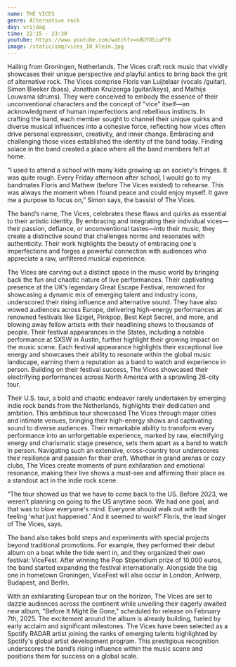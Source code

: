 ```yaml
---
name: THE VICES
genre: Alternative rock
day: vrijdag
time: 22:15 - 23:30
youtube: https://www.youtube.com/watch?v=n8UYOSiuFY0
image: /static/img/vices_10_klein.jpg
---
```

Hailing from Groningen, Netherlands, The Vices craft rock music that vividly showcases their unique perspective and playful antics to bring back the grit of alternative rock. The Vices comprise Floris van Luijtelaar (vocals /guitar), Simon Bleeker (bass), Jonathan Kruizenga (guitar/keys), and Mathijs Louwsma (drums). They were conceived to embody the essence of their unconventional characters and the concept of "vice" itself—an acknowledgment of human imperfections and rebellious instincts. In crafting the band, each member sought to channel their unique quirks and diverse musical influences into a cohesive force, reflecting how vices often drive personal expression, creativity, and inner change. Embracing and challenging those vices established the identity of the band today. Finding solace in the band created a place where all the band members felt at home.

“I used to attend a school with many kids growing up on society's fringes. It was quite rough. Every Friday afternoon after school, I would go to my bandmates Floris and Mathew (before The Vices existed) to rehearse. This was always the moment when I found peace and could enjoy myself. It gave me a purpose to focus on,” Simon says, the bassist of The Vices.

The band’s name, The Vices, celebrates these flaws and quirks as essential to their artistic identity. By embracing and integrating their individual vices—their passion, defiance, or unconventional tastes—into their music, they create a distinctive sound that challenges norms and resonates with authenticity. Their work highlights the beauty of embracing one's imperfections and forges a powerful connection with audiences who appreciate a raw, unfiltered musical experience.

The Vices are carving out a distinct space in the music world by bringing back the fun and chaotic nature of live performances. Their captivating presence at the UK’s legendary Great
Escape Festival, renowned for showcasing a dynamic mix of emerging talent and industry icons, underscored their rising influence and alternative sound. They have also wowed audiences across Europe, delivering high-energy performances at renowned festivals like Sziget, Pinkpop, Best Kept Secret, and more, and blowing away fellow artists with their headlining shows to thousands of people. Their festival appearances in the States, including a notable performance at SXSW in Austin, further highlight their growing impact on the music scene. Each festival appearance highlights their exceptional live energy and showcases their ability to resonate within the global music landscape, earning them a reputation as a band to watch and experience in person. Building on their festival success, The Vices showcased their electrifying performances across North America with a sprawling 26-city tour.

Their U.S. tour, a bold and chaotic endeavor rarely undertaken by emerging indie rock bands from the Netherlands, highlights their dedication and ambition. This ambitious tour showcased The Vices through major cities and intimate venues, bringing their high-energy shows and captivating sound to diverse audiences. Their remarkable ability to transform every performance into an unforgettable experience, marked by raw, electrifying energy and charismatic stage presence, sets them apart as a band to watch in person. Navigating such an extensive, cross-country tour underscores their resilience and passion for their craft. Whether in grand arenas or cozy clubs, The Vices create moments of pure exhilaration and emotional resonance, making their live shows a must-see and affirming their place as a standout act in the indie rock scene.

“The tour showed us that we have to come back to the US. Before 2023, we weren’t planning on going to the US anytime soon. We had one goal, and that was to blow everyone's mind. Everyone should walk out with the feeling ‘what just happened.’ And it seemed to work!” Floris, the lead singer of The Vices, says. 

The band also takes bold steps and experiments with special projects beyond traditional promotions. For example, they performed their debut album on a boat while the tide went in, and they organized their own festival: ViceFest. After winning the Pop Stipendium prize of
10,000 euros, the band started expanding the festival internationally. Alongside the big one in hometown Groningen, ViceFest will also occur in London, Antwerp, Budapest, and Berlin.

With an exhilarating European tour on the horizon, The Vices are set to dazzle audiences across the continent while unveiling their eagerly awaited new album, "Before It Might Be Gone," scheduled for release on February 7th, 2025. The excitement around the album is already building, fueled by early acclaim and significant milestones. The Vices have been selected as a Spotify RADAR artist joining the ranks of emerging talents highlighted by Spotify's global artist development program. This prestigious recognition underscores the band’s rising influence within the music scene and positions them for success on a global scale.